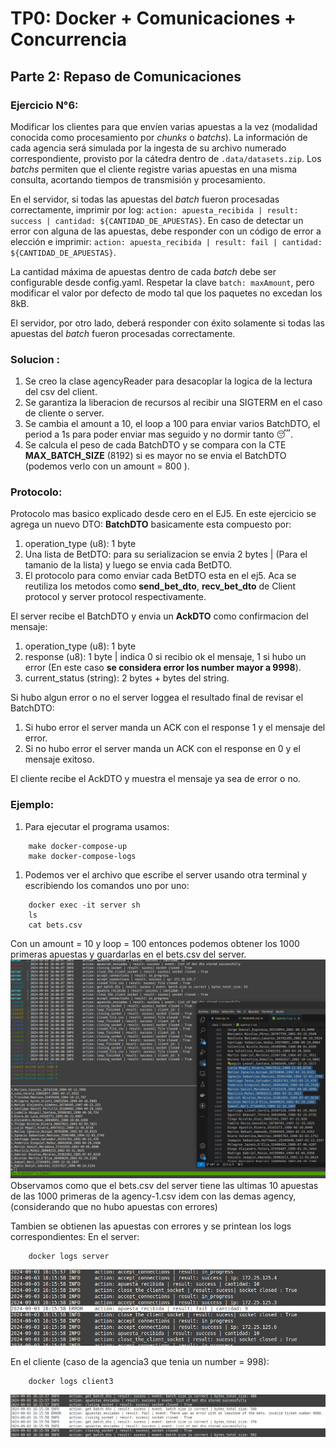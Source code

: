 # TP0: Docker + Comunicaciones + Concurrencia
## Parte 2: Repaso de Comunicaciones

### Ejercicio N°6:
Modificar los clientes para que envíen varias apuestas a la vez (modalidad conocida como procesamiento por _chunks_ o _batchs_). La información de cada agencia será simulada por la ingesta de su archivo numerado correspondiente, provisto por la cátedra dentro de `.data/datasets.zip`.
Los _batchs_ permiten que el cliente registre varias apuestas en una misma consulta, acortando tiempos de transmisión y procesamiento.

En el servidor, si todas las apuestas del *batch* fueron procesadas correctamente, imprimir por log: `action: apuesta_recibida | result: success | cantidad: ${CANTIDAD_DE_APUESTAS}`. En caso de detectar un error con alguna de las apuestas, debe responder con un código de error a elección e imprimir: `action: apuesta_recibida | result: fail | cantidad: ${CANTIDAD_DE_APUESTAS}`.

La cantidad máxima de apuestas dentro de cada _batch_ debe ser configurable desde config.yaml. Respetar la clave `batch: maxAmount`, pero modificar el valor por defecto de modo tal que los paquetes no excedan los 8kB. 

El servidor, por otro lado, deberá responder con éxito solamente si todas las apuestas del _batch_ fueron procesadas correctamente.


### Solucion : 
1. Se creo la clase agencyReader para desacoplar la logica de la lectura del csv del client.
2. Se garantiza la liberacion de recursos al recibir una SIGTERM en el caso de cliente o server.  
3. Se cambia el amount a 10, el loop a 100 para enviar varios BatchDTO, el period a 1s para poder enviar mas seguido y no dormir tanto 😴.
4. Se calcula el peso de cada BatchDTO y se compara con la CTE **MAX_BATCH_SIZE** (8192) si es mayor no se envia el BatchDTO (podemos verlo con un amount = 800 ).

### Protocolo: 
Protocolo mas basico explicado desde cero en el EJ5.
En este ejercicio se agrega un nuevo DTO: **BatchDTO** basicamente esta compuesto por: 
1. operation_type (u8): 1 byte
2. Una lista de BetDTO: para su serializacion se envia 2 bytes | (Para el tamanio de la lista) y luego se envia cada BetDTO. 
3. El protocolo para como enviar cada BetDTO esta en el ej5. Aca se reutiliza los metodos como **send_bet_dto**, **recv_bet_dto** de Client protocol y server protocol respectivamente. 

El server recibe el BatchDTO y envia un **AckDTO** como confirmacion del mensaje:
1. operation_type (u8): 1 byte 
2. response (u8): 1 byte | indica 0 si recibio ok el mensaje, 1 si hubo un error (En este caso **se considera error los number mayor a 9998**).
3. current_status (string): 2 bytes + bytes del string.


Si hubo algun error o no el server loggea el resultado final de revisar el BatchDTO:
1. Si hubo error el server manda un ACK con el response 1 y el mensaje del error. 
2. Si no hubo error el server manda un ACK con el response en 0 y el mensaje exitoso.

El cliente recibe el AckDTO y muestra el mensaje ya sea de error o no.

### Ejemplo: 
1. Para ejecutar el programa usamos: 
```
    make docker-compose-up
    make docker-compose-logs
``` 

1. Podemos ver el archivo que escribe el server usando otra terminal y escribiendo los comandos uno por uno: 
```
    docker exec -it server sh
    ls
    cat bets.csv
```
Con un amount = 10 y loop = 100 entonces podemos obtener los 1000 primeras apuestas y guardarlas en el bets.csv del server.
<img src= './img/ej6_part1.png'>
Observamos como que el bets.csv del server tiene las ultimas 10 apuestas de las 1000 primeras de la agency-1.csv idem con las demas
agency, (considerando que no hubo apuestas con errores)

Tambien se obtienen las apuestas con errores y se printean los logs correspondientes:
En el server:
```
    docker logs server
```
<img src= './img/ej6_part2.png'>

En el cliente (caso de la agencia3 que tenia un number = 998):
``` 
    docker logs client3
```
<img src= './img/ej6_part3.png'>


